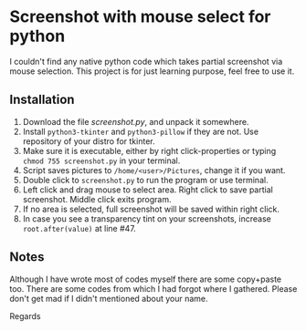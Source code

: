 # Screenshot with mouse select for python
I couldn't find any native python code which takes partial screenshot via mouse selection.
This project is for just learning purpose, feel free to use it.

## Installation
1. Download the file *screenshot.py*, and unpack it somewhere.
2. Install ```python3-tkinter``` and ```python3-pillow``` if they are not. Use repository of your distro for tkinter.
3. Make sure it is executable, either by right click-properties or typing ```chmod 755 screenshot.py``` in your terminal.
4. Script saves pictures to ```/home/<user>/Pictures```, change it if you want.
5. Double click to ```screenshot.py``` to run the program or use terminal.
6. Left click and drag mouse to select area. Right click to save partial screenshot. Middle click exits program.
7. If no area is selected, full screenshot will be saved within right click.
8. In case you see a transparency tint on your screenshots, increase ```root.after(value)``` at line #47.

## Notes
Although I have wrote most of codes myself there are some copy+paste too.
There are some codes from which I had forgot where I gathered.
Please don't get mad if I didn't mentioned about your name.

Regards
